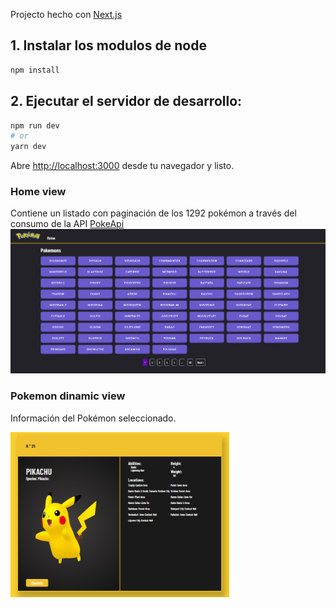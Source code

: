 Projecto hecho con  [Next.js](https://nextjs.org/)
## 1. Instalar los modulos de node
```bash
npm install
```
## 2. Ejecutar el servidor de desarrollo:

```bash
npm run dev
# or
yarn dev
```

Abre [http://localhost:3000](http://localhost:3000) desde tu navegador y listo.
### Home view

Contiene un listado con paginación de los 1292 pokémon a través del consumo de la API [PokeApi](https://pokeapi.co/)
<img src="./assets/img/pokemon.png" alt="Home" title="Home">

### Pokemon dinamic view
Información del Pokémon seleccionado.
<div style='display: block'>
<img src="./assets/img/pikachu_card.png" alt="Pikachu card" title="pikachu card" width='350' >
</div>
